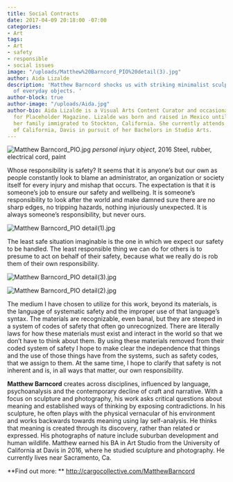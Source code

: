 ```yaml
---
title: Social Contracts
date: 2017-04-09 20:18:00 -07:00
categories:
- Art
tags:
- Art
- safety
- responsible
- social issues
image: "/uploads/Matthew%20Barncord_PIO%20detail(3).jpg"
author: Aida Lizalde
description: 'Matthew Barncord shocks us with striking minimalist sculptures reminiscent
  of everyday objects. '
author-block: true
author-image: "/uploads/Aida.jpg"
author-bio: Aida Lizalde is a Visual Arts Content Curator and occasional contributor
  for Placeholder Magazine. Lizalde was born and raised in Mexico until age 15, when
  her family immigrated to Stockton, California. She currently attends the University
  of California, Davis in pursuit of her Bachelors in Studio Arts.
---
```


![Matthew Barncord_PIO.jpg](/uploads/Matthew%20Barncord_PIO.jpg)
*personal injury object*, 2016
Steel, rubber, electrical cord, paint

Whose responsibility is safety? It seems that it is anyone’s but our own as people constantly look to blame an administrator, an organization or society itself for every injury and mishap that occurs. The expectation is that it is someone’s job to ensure our safety and wellbeing. It is someone’s responsibility to look after the world and make damned sure there are no sharp edges, no tripping hazards, nothing injuriously unexpected. It is always someone’s responsibility, but never ours.

![Matthew Barncord_PIO detail(1).jpg](/uploads/Matthew%20Barncord_PIO%20detail(1).jpg)

The least safe situation imaginable is the one in which we expect our safety to be handled. The least responsible thing we can do for others is to presume to act on behalf of their safety, because what we really do is rob them of their own responsibility.

![Matthew Barncord_PIO detail(3).jpg](/uploads/Matthew%20Barncord_PIO%20detail(3).jpg)
  
![Matthew Barncord_PIO detail(2).jpg](/uploads/Matthew%20Barncord_PIO%20detail(2).jpg)

The medium I have chosen to utilize for this work, beyond its materials, is the language of systematic safety and the improper use of that language’s syntax. The materials are recognizable, even banal, but they are steeped in a system of codes of safety that often go unrecognized. There are literally laws for how these materials must exist and interact in the world so that we don’t have to think about them. By using these materials removed from their coded system of safety I hope to make clear the independence that things and the use of those things have from the systems, such as safety codes, that we assign to them. At the same time, I hope to clarify that safety is not inherent and is, in all ways that matter, our own responsibility.
 
 
**Matthew Barncord** creates across disciplines, influenced by language, psychoanalysis and the contemporary decline of craft and narrative. With a focus on sculpture and photography, his work asks critical questions about meaning and established ways of thinking by exposing contradictions. In his sculpture, he often plays with the physical vernacular of his environment and works backwards towards meaning using lay self-analysis. He thinks that meaning is created through its discovery, rather than related or expressed. His photographs of nature include suburban development and human wildlife. Matthew earned his BA in Art Studio from the University of California at Davis in 2016, where he studied sculpture and photography. He currently lives near Sacramento, Ca.

**Find out more: **
http://cargocollective.com/MatthewBarncord